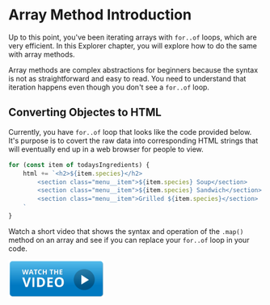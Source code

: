 # Array Method Introduction

Up to this point, you've been iterating arrays with `for..of` loops, which are very efficient. In this Explorer chapter, you will explore how to do the same with array methods.

Array methods are complex abstractions for beginners because the syntax is not as straightforward and easy to read. You need to understand that iteration happens even though you don't see a `for..of` loop.

## Converting Objectes to HTML

Currently, you have `for..of` loop that looks like the code provided below. It's purpose is to covert the raw data into corresponding HTML strings that will eventually end up in a web browser for people to view.

```js
for (const item of todaysIngredients) {
    html += `<h2>${item.species}</h2>
        <section class="menu__item">${item.species} Soup</section>
        <section class="menu__item">${item.species} Sandwich</section>
        <section class="menu__item">Grilled ${item.species}</section>
    `
}
```

Watch a short video that shows the syntax and operation of the `.map()` method on an array and see if you can replace your `for..of` loop in your code.

[<img src="../../../../book-1-installations/chapters/images/video-play-icon.gif" height="75rem" />](https://www.youtube.com/watch?v=G3BS3sh3D8Q)
